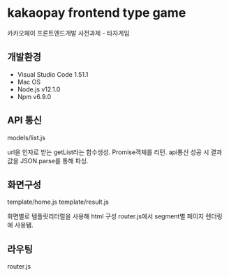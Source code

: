 # kakaopay frontend type game

카카오페이 프론트엔드개발 사전과제 - 타자게임

## 개발환경

+ Visual Studio Code 1.51.1
+ Mac OS
+ Node.js v12.1.0
+ Npm v6.9.0

## API 통신

models/list.js

url을 인자로 받는 getList라는 함수생성.
Promise객체를 리턴.
api통신 성공 시 결과값을 JSON.parse를 통해 파싱.

## 화면구성

template/home.js
template/result.js

화면별로 템플릿리터럴을 사용해 html 구성
router.js에서 segment별 페이지 렌더링에 사용됌.

## 라우팅

router.js








